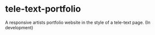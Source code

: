 # tele-text-portfolio
A responsive artists portfolio website in the style of a tele-text page. (In development)
